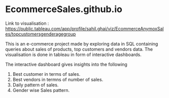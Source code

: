 # EcommerceSales.github.io
Link to visualisation : https://public.tableau.com/app/profile/sahil.ghai/viz/EcommerceAnymoxSales/topcustomersgenderagegroup


This is an e-commerce project made by exploring data in SQL containing queries about sales of products, top customers and vendors data.
The visualisation is done in tableau in form of interactive dashboards.

The interactive dashboard gives insights into the following 
1. Best customer in terms of sales.
2. Best vendors in termns of number of sales.
3. Daily pattern of sales.
4. Gender wise Sales pattern.
